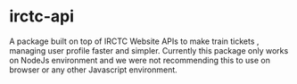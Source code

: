 # irctc-api
A package built on top of IRCTC Website APIs to make train tickets , managing user profile faster and simpler. Currently this package only works on NodeJs environment and we were not recommending this to use on browser or any other Javascript environment.

